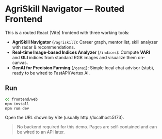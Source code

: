 # AgriSkill Navigator — Routed Frontend

This is a routed React (Vite) frontend with three working tools:
- **AgriSkill Navigator** (`/agriskill`): Career graph, mentor list, skill analyzer with radar & recommendations.
- **Real-time Image-based Indices Analyzer** (`/indices`): Compute **VARI** and **GLI** indices from standard RGB images and visualize them on-canvas.
- **GenAI for Precision Farming** (`/genai`): Simple local chat advisor (stub), ready to be wired to FastAPI/Vertex AI.

## Run
```bash
cd frontend/web
npm install
npm run dev
```

Open the URL shown by Vite (usually http://localhost:5173).

> No backend required for this demo. Pages are self-contained and can be wired to an API later.
